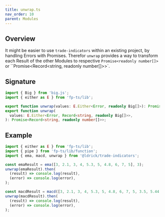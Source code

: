 ```yaml
---
title: unwrap.ts
nav_order: 10
parent: Modules
---
```


## Overview

It might be easier to use `trade-indicators` within an existing project, by handling Errors with Promises. Therefor `unwrap` provides a way to transform each Result of the other Modules to respective `Promise<readonly number[]>` or ``Promise<Record<string, readonly number[]>>`.

## Signature

```typescript
import { Big } from 'big.js';
import { either as E } from 'fp-ts/lib';

export function unwrap(values: E.Either<Error, readonly Big[]>): Promise<readonly number[]>;
export function unwrap(
  values: E.Either<Error, Record<string, readonly Big[]>>,
): Promise<Record<string, readonly number[]>>;
```

## Example

```typescript
import { either as E } from 'fp-ts/lib';
import { pipe } from 'fp-ts/lib/function';
import { ema, macd, unwrap } from '@ldrick/trade-indicators';

const emaResult = ema([3, 2.1, 3, 4, 5.3, 5, 4.8, 6, 7, 5], 3);
unwrap(emaResult).then(
  (result) => console.log(result),
  (error) => console.log(error),
);

const macdResult = macd([3, 2.1, 3, 4, 5.3, 5, 4.8, 6, 7, 5, 3.5, 5.44, 8.1, 9.1, 11], 4, 5, 3);
unwrap(macdResult).then(
  (result) => console.log(result),
  (error) => console.log(error),
);
```
